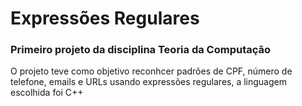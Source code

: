 # Expressões Regulares

<h3>Primeiro projeto da disciplina Teoria da Computação</h3>

<p>O projeto teve como objetivo reconhcer padrões de CPF, número de telefone, emails e URLs usando expressões regulares, a linguagem escolhida foi C++</p>
